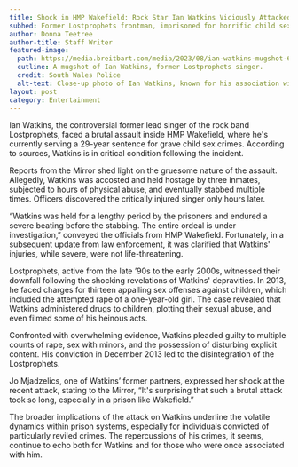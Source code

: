 ```yaml
---
title: Shock in HMP Wakefield: Rock Star Ian Watkins Viciously Attacked Behind Bars!
subhed: Former Lostprophets frontman, imprisoned for horrific child sex crimes, faces near-death encounter with inmates.
author: Donna Teetree
author-title: Staff Writer
featured-image: 
  path: https://media.breitbart.com/media/2023/08/ian-watkins-mugshot-640x480.jpg
  cutline: A mugshot of Ian Watkins, former Lostprophets singer.
  credit: South Wales Police
  alt-text: Close-up photo of Ian Watkins, known for his association with the band Lostprophets.
layout: post
category: Entertainment
---
```


Ian Watkins, the controversial former lead singer of the rock band Lostprophets, faced a brutal assault inside HMP Wakefield, where he's currently serving a 29-year sentence for grave child sex crimes. According to sources, Watkins is in critical condition following the incident.

Reports from the Mirror shed light on the gruesome nature of the assault. Allegedly, Watkins was accosted and held hostage by three inmates, subjected to hours of physical abuse, and eventually stabbed multiple times. Officers discovered the critically injured singer only hours later.

“Watkins was held for a lengthy period by the prisoners and endured a severe beating before the stabbing. The entire ordeal is under investigation,” conveyed the officials from HMP Wakefield. Fortunately, in a subsequent update from law enforcement, it was clarified that Watkins' injuries, while severe, were not life-threatening.

Lostprophets, active from the late ’90s to the early 2000s, witnessed their downfall following the shocking revelations of Watkins' depravities. In 2013, he faced charges for thirteen appalling sex offenses against children, which included the attempted rape of a one-year-old girl. The case revealed that Watkins administered drugs to children, plotting their sexual abuse, and even filmed some of his heinous acts.

Confronted with overwhelming evidence, Watkins pleaded guilty to multiple counts of rape, sex with minors, and the possession of disturbing explicit content. His conviction in December 2013 led to the disintegration of the Lostprophets.

Jo Mjadzelics, one of Watkins’ former partners, expressed her shock at the recent attack, stating to the Mirror, “It's surprising that such a brutal attack took so long, especially in a prison like Wakefield.”

The broader implications of the attack on Watkins underline the volatile dynamics within prison systems, especially for individuals convicted of particularly reviled crimes. The repercussions of his crimes, it seems, continue to echo both for Watkins and for those who were once associated with him.
